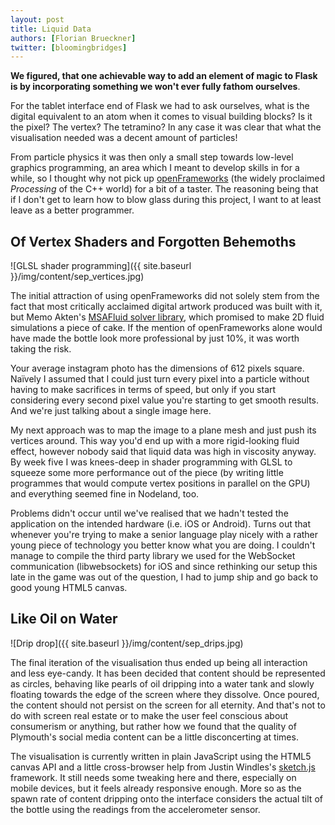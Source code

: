 ```yaml
---
layout: post
title: Liquid Data
authors: [Florian Brueckner]
twitter: [bloomingbridges]
---
```


**We figured, that one achievable way to add an element of magic to Flask is by incorporating something we won't ever fully fathom ourselves**.

For the tablet interface end of Flask we had to ask ourselves, what is the digital equivalent to an atom when it comes to visual building blocks? Is it the pixel? The vertex? The tetramino? In any case it was clear that what the visualisation needed was a decent amount of particles!

From particle physics it was then only a small step towards low-level graphics programming, an area which I meant to develop skills in for a while, so I thought why not pick up [openFrameworks](http://www.openframeworks.cc/) (the widely proclaimed *Processing* of the C++ world) for a bit of a taster. The reasoning being that if I don't get to learn how to blow glass during this project, I want to at least leave as a better programmer.

## Of Vertex Shaders and Forgotten Behemoths

![GLSL shader programming]({{ site.baseurl }}/img/content/sep_vertices.jpg)

The initial attraction of using openFrameworks did not solely stem from the fact that most critically acclaimed digital artwork produced was built with it, but Memo Akten's [MSAFluid solver library](http://www.memo.tv/msafluid/), which promised to make 2D fluid simulations a piece of cake. If the mention of openFrameworks alone would have made the bottle look more professional by just 10%, it was worth taking the risk.

Your average instagram photo has the dimensions of 612 pixels square. Naïvely I assumed that I could just turn every pixel into a particle without having to make sacrifices in terms of speed,  but only if you start considering every second pixel value you're starting to get smooth results. And we're just talking about a single image here.

My next approach was to map the image to a plane mesh and just push its vertices around. This way you'd end up with a more rigid-looking fluid effect, however nobody said that liquid data was high in viscosity anyway. By week five I was knees-deep in shader programming with GLSL to squeeze some more performance out of the piece (by writing little programmes that would compute vertex positions in parallel on the GPU) and everything seemed fine in Nodeland, too.

Problems didn't occur until we've realised that we hadn't tested the application on the intended   hardware (i.e. iOS or Android). Turns out that whenever you're trying to make a senior language play nicely with a rather young piece of technology you better know what you are doing. I couldn't manage to compile the third party library we used for the WebSocket communication (libwebsockets) for iOS and since rethinking our setup this late in the game was out of the question, I had to jump ship and go back to good young HTML5 canvas.

## Like Oil on Water

![Drip drop]({{ site.baseurl }}/img/content/sep_drips.jpg)

The final iteration of the visualisation thus ended up being all interaction and less eye-candy. It has been decided that content should be represented as circles, behaving like pearls of oil dripping into a water tank and slowly floating towards the edge of the screen where they dissolve. Once poured, the content should not persist on the screen for all eternity. And that's not to do with screen real estate or to make the user feel conscious about consumerism or anything, but rather how we found that the quality of Plymouth's social media content can be a little disconcerting at times.

The visualisation is currently written in plain JavaScript using the HTML5 canvas API and a little cross-browser help from Justin Windles's [sketch.js](http://soulwire.github.com/sketch.js/) framework. It still needs some tweaking here and there, especially on mobile devices, but it feels already responsive enough. More so as the spawn rate of content dripping onto the interface considers the actual tilt of the bottle using the readings from the accelerometer sensor.

<!-- screenshots go here -->

